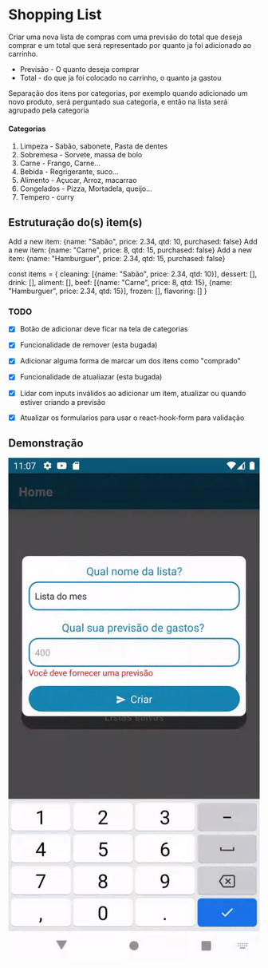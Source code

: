 # Shopping List

Criar uma nova lista de compras com uma previsão do total que deseja comprar e um total que será representado por quanto ja foi adicionado ao carrinho. 

* Previsão - O quanto deseja comprar
* Total - do que ja foi colocado no carrinho, o quanto ja gastou

Separação dos itens por categorias, por exemplo quando adicionado um novo produto, será perguntado sua categoria, e então na lista será agrupado pela categoria

#### Categorias

1. Limpeza - Sabão, sabonete, Pasta de dentes
2. Sobremesa - Sorvete, massa de bolo
3. Carne - Frango, Carne... 
4. Bebida - Regrigerante, suco...
5. Alimento - Açucar, Arroz, macarrao
6. Congelados - Pizza, Mortadela, queijo...
7. Tempero - curry

## Estruturação do(s) item(s)

Add a new item: {name: "Sabão", price: 2.34, qtd: 10, purchased: false}
Add a new item: {name: "Carne", price: 8, qtd: 15, purchased: false}
Add a new item: {name: "Hamburguer", price: 2.34, qtd: 15, purchased: false}

const items = {
  cleaning: [{name: "Sabão", price: 2.34, qtd: 10}],
  dessert: [],
  drink: [],
  aliment: [],
  beef: [{name: "Carne", price: 8, qtd: 15}, {name: "Hamburguer", price: 2.34, qtd: 15}],
  frozen: [],
  flavoring: []
}

### TODO

* [x] Botão de adicionar deve ficar na tela de categorias
* [x] Funcionalidade de remover (esta bugada)
* [x] Adicionar alguma forma de marcar um dos itens como "comprado"
* [x] Funcionalidade de atualiazar (esta bugada)
* [x] Lidar com inputs inválidos ao adicionar um item, atualizar ou quando estiver criando a previsão
* [x] Atualizar os formularios para usar o react-hook-form para validação


## Demonstração
![demo gig](demo.gif)
